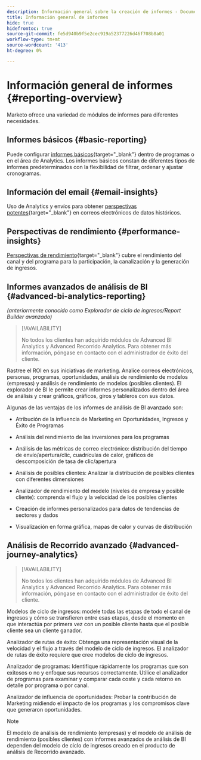 ```yaml
---
description: Información general sobre la creación de informes - Documentos de Marketo - Documentación del producto
title: Información general de informes
hide: true
hidefromtoc: true
source-git-commit: fe5d940b9f5e2cec919a52377226d46f708b8a01
workflow-type: tm+mt
source-wordcount: '413'
ht-degree: 0%

---
```



# Información general de informes {#reporting-overview}

Marketo ofrece una variedad de módulos de informes para diferentes necesidades.

## Informes básicos {#basic-reporting}

Puede configurar [informes básicos](/help/marketo/product-docs/reporting/basic-reporting/report-types/report-type-overview.md){target=&quot;_blank&quot;} dentro de programas o en el área de Analytics. Los informes básicos constan de diferentes tipos de informes predeterminados con la flexibilidad de filtrar, ordenar y ajustar cronogramas.

## Información del email {#email-insights}

Uso de Analytics y envíos para obtener [perspectivas potentes](/help/marketo/product-docs/reporting/email-insights/email-insights-overview.md){target=&quot;_blank&quot;} en correos electrónicos de datos históricos.

## Perspectivas de rendimiento {#performance-insights}

[Perspectivas de rendimiento](/help/marketo/product-docs/reporting/performance-insights/performance-insights-overview.md){target=&quot;_blank&quot;} cubre el rendimiento del canal y del programa para la participación, la canalización y la generación de ingresos.

## Informes avanzados de análisis de BI {#advanced-bi-analytics-reporting}

_(anteriormente conocido como Explorador de ciclo de ingresos/Report Builder avanzado)_

>[!AVAILABILITY]
>
>No todos los clientes han adquirido módulos de Advanced BI Analytics y Advanced Recorrido Analytics. Para obtener más información, póngase en contacto con el administrador de éxito del cliente.

Rastree el ROI en sus iniciativas de marketing. Analice correos electrónicos, personas, programas, oportunidades, análisis de rendimiento de modelos (empresas) y análisis de rendimiento de modelos (posibles clientes). El explorador de BI le permite crear informes personalizados dentro del área de análisis y crear gráficos, gráficos, giros y tableros con sus datos.

Algunas de las ventajas de los informes de análisis de BI avanzado son:

* Atribución de la influencia de Marketing en Oportunidades, Ingresos y Éxito de Programas

* Análisis del rendimiento de las inversiones para los programas

* Análisis de las métricas de correo electrónico: distribución del tiempo de envío/apertura/clic, cuadrículas de calor, gráficos de descomposición de tasa de clic/apertura

* Análisis de posibles clientes: Analizar la distribución de posibles clientes con diferentes dimensiones

* Analizador de rendimiento del modelo (niveles de empresa y posible cliente): comprenda el flujo y la velocidad de los posibles clientes

* Creación de informes personalizados para datos de tendencias de sectores y dados

* Visualización en forma gráfica, mapas de calor y curvas de distribución

## Análisis de Recorrido avanzado {#advanced-journey-analytics}

>[!AVAILABILITY]
>
>No todos los clientes han adquirido módulos de Advanced BI Analytics y Advanced Recorrido Analytics. Para obtener más información, póngase en contacto con el administrador de éxito del cliente.

Modelos de ciclo de ingresos: modele todas las etapas de todo el canal de ingresos y cómo se transfieren entre esas etapas, desde el momento en que interactúa por primera vez con un posible cliente hasta que el posible cliente sea un cliente ganador.

Analizador de rutas de éxito: Obtenga una representación visual de la velocidad y el flujo a través del modelo de ciclo de ingresos. El analizador de rutas de éxito requiere que cree modelos de ciclo de ingresos.

Analizador de programas: Identifique rápidamente los programas que son exitosos o no y enfoque sus recursos correctamente. Utilice el analizador de programas para examinar y comparar cada coste y cada retorno en detalle por programa o por canal.

Analizador de influencia de oportunidades: Probar la contribución de Marketing midiendo el impacto de los programas y los compromisos clave que generaron oportunidades.

>[!NOTE]
>
>El modelo de análisis de rendimiento (empresas) y el modelo de análisis de rendimiento (posibles clientes) con informes avanzados de análisis de BI dependen del modelo de ciclo de ingresos creado en el producto de análisis de Recorrido avanzado.





